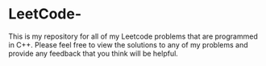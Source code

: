 # LeetCode-
This is my repository for all of my Leetcode problems that are programmed in C++.
Please feel free to view the solutions to any of my problems and provide any feedback that you think will be helpful.
